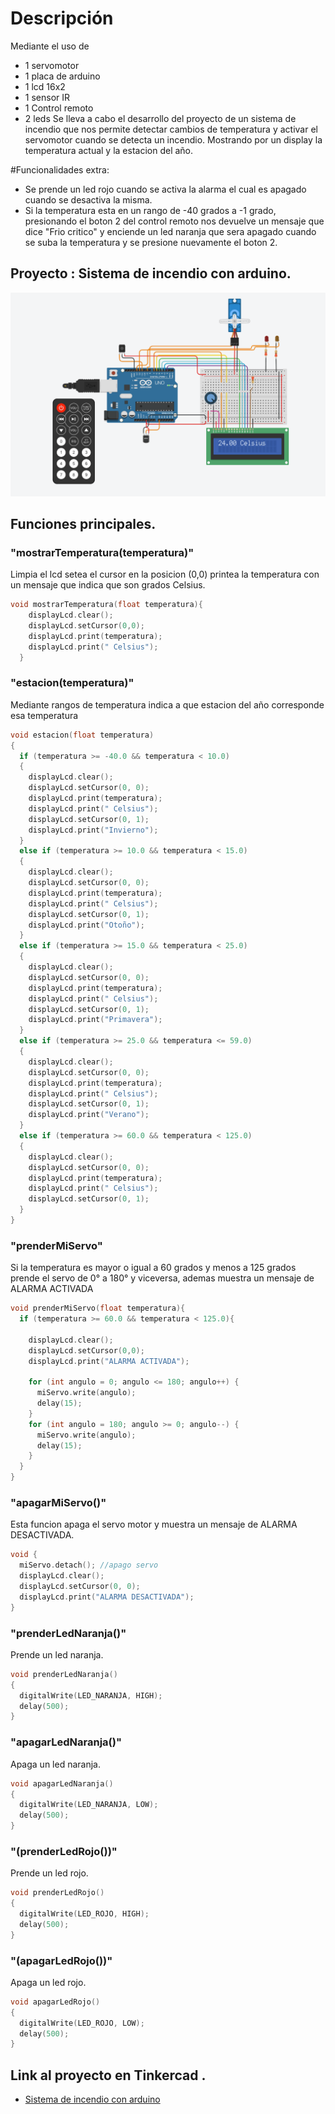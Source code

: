 # Descripción
Mediante el uso de
+ 1 servomotor  
+ 1 placa de arduino
+ 1 lcd 16x2
+ 1 sensor IR
+ 1 Control remoto
+ 2 leds
Se lleva a cabo el desarrollo del proyecto de un sistema de incendio que nos
permite detectar cambios de temperatura y activar el servomotor cuando se detecta
un incendio. Mostrando por un display la temperatura actual y la estacion del año. 

#Funcionalidades extra:
+ Se prende un led rojo cuando se activa la alarma el cual es apagado cuando
se desactiva la misma.
+ Si la temperatura esta en un rango de -40 grados a -1 grado, presionando el boton 2
del control remoto nos devuelve un mensaje que dice "Frio critico" y enciende un 
led naranja que sera apagado cuando se suba la temperatura y se presione nuevamente el boton 2.


## Proyecto : Sistema de incendio con arduino.


![visual](imagenes/esquemaSPD.png)
## Funciones principales.

### "mostrarTemperatura(temperatura)"
Limpia el lcd setea el cursor en la posicion (0,0) printea la temperatura con un mensaje
que indica que son grados Celsius.

```C++
void mostrarTemperatura(float temperatura){
    displayLcd.clear();
    displayLcd.setCursor(0,0);
    displayLcd.print(temperatura);
    displayLcd.print(" Celsius");
  }
```



### "estacion(temperatura)"
Mediante rangos de temperatura indica a que estacion del año corresponde esa temperatura

```C++
void estacion(float temperatura)
{
  if (temperatura >= -40.0 && temperatura < 10.0)
  {
    displayLcd.clear();
    displayLcd.setCursor(0, 0);
    displayLcd.print(temperatura);
    displayLcd.print(" Celsius");
    displayLcd.setCursor(0, 1);
    displayLcd.print("Invierno");
  }
  else if (temperatura >= 10.0 && temperatura < 15.0)
  {
    displayLcd.clear();
    displayLcd.setCursor(0, 0);
    displayLcd.print(temperatura);
    displayLcd.print(" Celsius");
    displayLcd.setCursor(0, 1);
    displayLcd.print("Otoño");
  }
  else if (temperatura >= 15.0 && temperatura < 25.0)
  {
    displayLcd.clear();
    displayLcd.setCursor(0, 0);
    displayLcd.print(temperatura);
    displayLcd.print(" Celsius");
    displayLcd.setCursor(0, 1);
    displayLcd.print("Primavera");
  }
  else if (temperatura >= 25.0 && temperatura <= 59.0)
  {
    displayLcd.clear();
    displayLcd.setCursor(0, 0);
    displayLcd.print(temperatura);
    displayLcd.print(" Celsius");
    displayLcd.setCursor(0, 1);
    displayLcd.print("Verano");
  }
  else if (temperatura >= 60.0 && temperatura < 125.0)
  {
    displayLcd.clear();
    displayLcd.setCursor(0, 0);
    displayLcd.print(temperatura);
    displayLcd.print(" Celsius");
    displayLcd.setCursor(0, 1);
  }
}
```

### "prenderMiServo"
Si la temperatura es mayor o igual a 60 grados y menos a 125 grados prende el servo de 0° a 180° y viceversa, ademas
muestra un mensaje de ALARMA ACTIVADA
```C++
void prenderMiServo(float temperatura){
  if (temperatura >= 60.0 && temperatura < 125.0){
    
    displayLcd.clear();
    displayLcd.setCursor(0,0);
    displayLcd.print("ALARMA ACTIVADA");
    
    for (int angulo = 0; angulo <= 180; angulo++) {
      miServo.write(angulo); 
      delay(15);  
    }
    for (int angulo = 180; angulo >= 0; angulo--) {
      miServo.write(angulo);  
      delay(15);  
    }
  }
}
```

### "apagarMiServo()"

Esta funcion apaga el servo motor y muestra un mensaje de ALARMA DESACTIVADA.
```C++
void {
  miServo.detach(); //apago servo
  displayLcd.clear();
  displayLcd.setCursor(0, 0);
  displayLcd.print("ALARMA DESACTIVADA"); 
}
```

### "prenderLedNaranja()"
Prende un led naranja.
```C++
void prenderLedNaranja()
{  
  digitalWrite(LED_NARANJA, HIGH);
  delay(500);  
}
```


### "apagarLedNaranja()"
Apaga un led naranja.
```C++
void apagarLedNaranja()
{  
  digitalWrite(LED_NARANJA, LOW);
  delay(500); 
}
```


### "(prenderLedRojo())"
Prende un led rojo.
```C++
void prenderLedRojo()
{
  digitalWrite(LED_ROJO, HIGH);  
  delay(500);                  
}
```


### "(apagarLedRojo())"
Apaga un led rojo.
```C++
void apagarLedRojo()
{
  digitalWrite(LED_ROJO, LOW);
  delay(500); 
}
```



## Link al proyecto en Tinkercad .
* [Sistema de incendio con arduino](https://www.tinkercad.com/things/43lA6GC9jwC-segundo-parcial-spd/editel)

